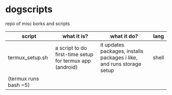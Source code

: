 # dogscripts
repo of misc borks and scripts

|script|what it is?|what it do?|lang|
-------|-----------|-----------|----|
|termux_setup.sh|a script to do first-time setup for termux app (android)|it updates packages, installs packages i like, and runs storage setup|shell
 (termux runs bash ~5)|
